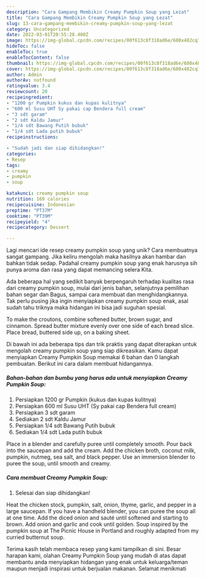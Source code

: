 ```yaml
---
description: "Cara Gampang Membikin Creamy Pumpkin Soup yang Lezat"
title: "Cara Gampang Membikin Creamy Pumpkin Soup yang Lezat"
slug: 13-cara-gampang-membikin-creamy-pumpkin-soup-yang-lezat
category: Uncategorized
date: 2022-03-01T20:55:28.400Z
image: https://img-global.cpcdn.com/recipes/00f613c8f318ad6e/680x482cq70/creamy-pumpkin-soup-foto-resep-utama.jpg
hideToc: false
enableToc: true
enableTocContent: false
thumbnail: https://img-global.cpcdn.com/recipes/00f613c8f318ad6e/680x482cq70/creamy-pumpkin-soup-foto-resep-utama.jpg
cover: https://img-global.cpcdn.com/recipes/00f613c8f318ad6e/680x482cq70/creamy-pumpkin-soup-foto-resep-utama.jpg
author: Admin
authorAv: notfound
ratingvalue: 3.4
reviewcount: 20
recipeingredient:
- "1200 gr Pumpkin kukus dan kupas kulitnya"
- "600 ml Susu UHT Sy pakai cap Bendera full cream"
- "3 sdt garam"
- "2 sdt Kaldu Jamur"
- "1/4 sdt Bawang Putih bubuk"
- "1/4 sdt Lada putih bubuk"
recipeinstructions:

- "Sudah jadi dan siap dihidangkan!"
categories:
- Resep
tags:
- creamy
- pumpkin
- soup

katakunci: creamy pumpkin soup 
nutrition: 169 calories
recipecuisine: Indonesian
preptime: "PT37M"
cooktime: "PT39M"
recipeyield: "4"
recipecategory: Dessert

---
```





Lagi mencari ide resep creamy pumpkin soup yang unik? Cara membuatnya sangat gampang. Jika keliru mengolah maka hasilnya akan hambar dan bahkan tidak sedap. Padahal creamy pumpkin soup yang enak harusnya sih punya aroma dan rasa yang dapat memancing selera Kita.





Ada beberapa hal yang sedikit banyak berpengaruh terhadap kualitas rasa dari creamy pumpkin soup, mulai dari jenis bahan, selanjutnya pemilihan bahan segar dan Bagus, sampai cara membuat dan menghidangkannya. Tak perlu pusing jika ingin menyiapkan creamy pumpkin soup enak,      asal sudah tahu triknya maka hidangan ini bisa jadi suguhan spesial.














To make the croutons, combine softened butter, brown sugar, and cinnamon. Spread butter mixture evenly over one side of each bread slice. Place bread, buttered side up, on a baking sheet.






Di bawah ini ada beberapa tips dan trik praktis yang dapat diterapkan untuk mengolah creamy pumpkin soup yang siap dikreasikan. Kamu dapat menyiapkan Creamy Pumpkin Soup memakai 6 bahan dan 0 langkah pembuatan. Berikut ini cara dalam membuat hidangannya.

<!--inarticleads1-->

##### Bahan-bahan dan bumbu yang harus ada untuk menyiapkan Creamy Pumpkin Soup:

1. Persiapkan 1200 gr Pumpkin (kukus dan kupas kulitnya)
1. Persiapkan 600 ml Susu UHT (Sy pakai cap Bendera full cream)
1. Persiapkan 3 sdt garam
1. Sediakan 2 sdt Kaldu Jamur
1. Persiapkan 1/4 sdt Bawang Putih bubuk
1. Sediakan 1/4 sdt Lada putih bubuk


Place in a blender and carefully puree until completely smooth. Pour back into the saucepan and add the cream. Add the chicken broth, coconut milk, pumpkin, nutmeg, sea salt, and black pepper. Use an immersion blender to puree the soup, until smooth and creamy. 

<!--inarticleads2-->

##### Cara membuat Creamy Pumpkin Soup:


1. Selesai dan siap dihidangkan!

Heat the chicken stock, pumpkin, salt, onion, thyme, garlic, and pepper in a large saucepan. If you have a handheld blender, you can puree the soup all at one time. Add the diced onion and sauté until softened and starting to brown. Add onion and garlic and cook until golden. Soup inspired by the pumpkin soup at The Picnic House in Portland and roughly adapted from my curried butternut soup. 

Terima kasih telah membaca resep yang kami tampilkan di sini. Besar harapan kami, olahan Creamy Pumpkin Soup yang mudah di atas dapat membantu anda menyiapkan hidangan yang enak untuk keluarga/teman maupun menjadi inspirasi untuk berjualan makanan. Selamat menikmati

